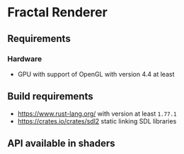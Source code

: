 # Fractal Renderer

## Requirements
### Hardware
- GPU with support of OpenGL with version 4.4 at least

## Build requirements
- https://www.rust-lang.org/ with version at least `1.77.1`
- https://crates.io/crates/sdl2 static linking SDL libraries

## API available in shaders